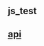 

## js_test 





## [api](http://www.filltext.com/?rows=10&fname={firstName}&lname={lastName}&category=[%22category1%22,%22category2%22,%22category3%22]&pretty=true)